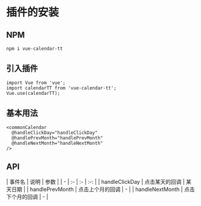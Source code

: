 # 插件的安装

## NPM

```
npm i vue-calendar-tt

```

## 引入插件

```
import Vue from 'vue';
import calendarTT from 'vue-calendar-tt';
Vue.use(calendarTT);

```

## 基本用法

```
<commonCalendar
  @handleClickDay="handleClickDay"
  @handlePrevMonth="handlePrevMonth"
  @handleNextMonth="handleNextMonth"
/>

```

## API

| 事件名 | 说明 | 参数 |
| - | :- | :- | :-: |
| handleClickDay | 点击某天的回调 | 某天日期 |
| handlePrevMonth | 点击上个月的回调 | - |
| handleNextMonth | 点击下个月的回调 | - |

